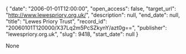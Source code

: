 {
  "date": "2006-01-01T12:00:00", 
  "open_access": false, 
  "target_url": "http://www.lewespriory.org.uk/", 
  "description": null, 
  "end_date": null, 
  "title": "Lewes Priory Trust", 
  "record_id": "20060101T120000/X37Lq2m5PcSZkynY/azt0g==", 
  "publisher": "lewespriory.org.uk", 
  "slug": 9418, 
  "start_date": null
}

None